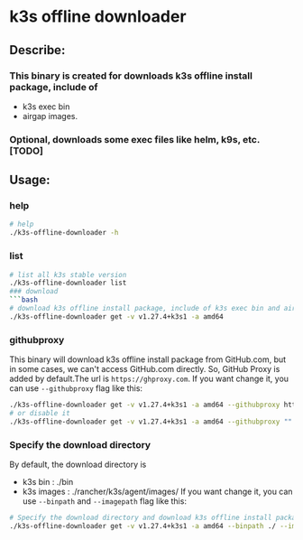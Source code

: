 # k3s offline downloader

## Describe:
### This binary is created for downloads k3s offline install package, include of 
* k3s exec bin
* airgap images.
### Optional, downloads some exec files like helm, k9s, etc.[TODO]

## Usage:
### help
```bash
# help
./k3s-offline-downloader -h
```
### list
```bash
# list all k3s stable version
./k3s-offline-downloader list
### download
```bash
# download k3s offline install package, include of k3s exec bin and airgap images.
./k3s-offline-downloader get -v v1.27.4+k3s1 -a amd64
```

### githubproxy
This binary will download k3s offline install package from GitHub.com, but in some cases, we can't access GitHub.com directly.
So, GitHub Proxy is added by default.The url is `https://ghproxy.com`.
If you want change it, you can use `--githubproxy` flag like this:
```bash
./k3s-offline-downloader get -v v1.27.4+k3s1 -a amd64 --githubproxy https://ghproxy.com
# or disable it
./k3s-offline-downloader get -v v1.27.4+k3s1 -a amd64 --githubproxy ""
````

### Specify the download directory
By default, the download directory is
* k3s bin : ./bin
* k3s images : ./rancher/k3s/agent/images/
If you want change it, you can use `--binpath` and `--imagepath` flag like this:
```bash
# Specify the download directory and download k3s offline install package, include of k3s exec bin and airgap images.
./k3s-offline-downloader get -v v1.27.4+k3s1 -a amd64 --binpath ./ --imagepath ./
```